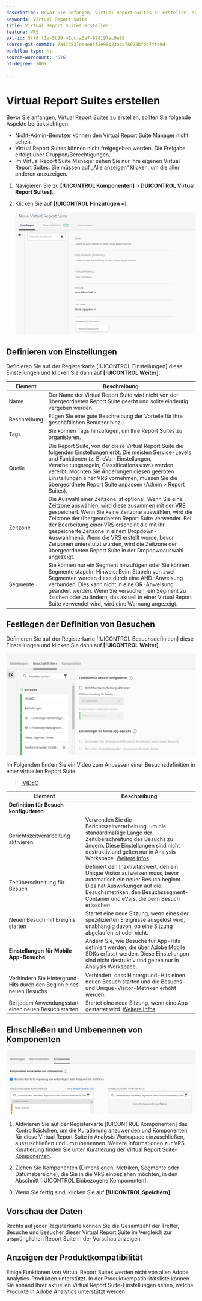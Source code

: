 ```yaml
---
description: Bevor Sie anfangen, Virtual Report Suites zu erstellen, sollten Sie folgende Aspekte berücksichtigen.
keywords: Virtual Report Suite
title: Virtual Report Suites erstellen
feature: VRS
exl-id: 5ff6ff1a-5b99-41cc-a3a7-928197ec9ef9
source-git-commit: 7a47d837eeae65f2e98123aca78029bfeb7ffe9d
workflow-type: ht
source-wordcount: '676'
ht-degree: 100%

---
```


# Virtual Report Suites erstellen

Bevor Sie anfangen, Virtual Report Suites zu erstellen, sollten Sie folgende Aspekte berücksichtigen.

* Nicht-Admin-Benutzer können den Virtual Report Suite Manager nicht sehen.
* Virtual Report Suites können nicht freigegeben werden. Die Freigabe erfolgt über Gruppen/Berechtigungen.
* Im Virtual Report Suite Manager sehen Sie nur Ihre eigenen Virtual Report Suites. Sie müssen auf „Alle anzeigen“ klicken, um die aller anderen anzuzeigen.

1. Navigieren Sie zu **[!UICONTROL Komponenten]** > **[!UICONTROL Virtual Report Suites]**.
1. Klicken Sie auf **[!UICONTROL Hinzufügen +]**.

   ![](assets/new_vrs.png)

## Definieren von Einstellungen

Definieren Sie auf der Registerkarte [!UICONTROL Einstellungen] diese Einstellungen und klicken Sie dann auf **[!UICONTROL Weiter]**.

| Element | Beschreibung |
| --- |--- |
| Name | Der Name der Virtual Report Suite wird nicht von der übergeordneten Report Suite geerbt und sollte eindeutig vergeben werden. |
| Beschreibung | Fügen Sie eine gute Beschreibung der Vorteile für Ihre geschäftlichen Benutzer hinzu. |
| Tags | Sie können Tags hinzufügen, um Ihre Report Suites zu organisieren. |
| Quelle | Die Report Suite, von der diese Virtual Report Suite die folgenden Einstellungen erbt. Die meisten Service-Levels und Funktionen (z. B. eVar-Einstellungen, Verarbeitungsregeln, Classifications usw.) werden vererbt. Möchten Sie Änderungen diesen geerbten Einstellungen einer VRS vornehmen, müssen Sie die übergeordnete Report Suite anpassen (Admin > Report Suites). |
| Zeitzone | Die Auswahl einer Zeitzone ist optional. Wenn Sie eine Zeitzone auswählen, wird diese zusammen mit der VRS gespeichert. Wenn Sie keine Zeitzone auswählen, wird die Zeitzone der übergeordneten Report Suite verwendet.  Bei der Bearbeitung einer VRS erscheint die mit ihr gespeicherte Zeitzone in einem Dropdown-Auswahlmenü. Wenn die VRS erstellt wurde, bevor Zeitzonen unterstützt wurden, wird die Zeitzone der übergeordneten Report Suite in der Dropdownauswahl angezeigt. |
| Segmente | Sie können nur ein Segment hinzufügen oder Sie können Segmente stapeln.   Hinweis: Beim Stapeln von zwei Segmenten werden diese durch eine AND-Anweisung verbunden. Dies kann nicht in eine OR-Anweisung geändert werden. Wenn Sie versuchen, ein Segment zu löschen oder zu ändern, das aktuell in einer Virtual Report Suite verwendet wird, wird eine Warnung angezeigt. |

## Festlegen der Definition von Besuchen

Definieren Sie auf der Registerkarte [!UICONTROL Besuchsdefinition] diese Einstellungen und klicken Sie dann auf **[!UICONTROL Weiter]**.

![](assets/visit-definition.png)

Im Folgenden finden Sie ein Video zum Anpassen einer Besuchsdefinition in einer virtuellen Report Suite:

>[!VIDEO](https://video.tv.adobe.com/v/23545/?quality=12)

| Element | Beschreibung |
| --- |--- |
| **Definition für Besuch konfigurieren** |  |
| Berichtszeitverarbeitung aktivieren | Verwenden Sie die Berichtszeitverarbeitung, um die standardmäßige Länge der Zeitüberschreitung des Besuchs zu ändern. Diese Einstellungen sind nicht destruktiv und gelten nur in Analysis Workspace. [Weitere Infos](/help/components/vrs/vrs-report-time-processing.md) |
| Zeitüberschreitung für Besuch | Definiert den Inaktivitätswert, den ein Unique Visitor aufweisen muss, bevor automatisch ein neuer Besuch beginnt. Dies hat Auswirkungen auf die Besuchsmetriken, den Besuchssegment-Container und eVars, die beim Besuch erlöschen. |
| Neuen Besuch mit Ereignis starten | Startet eine neue Sitzung, wenn eines der spezifizierten Ereignisse ausgelöst wird, unabhängig davon, ob eine Sitzung abgelaufen ist oder nicht. |
| **Einstellungen für Mobile App-Besuche** | Ändern Sie, wie Besuche für App-Hits definiert werden, die über Adobe Mobile SDKs erfasst werden. Diese Einstellungen sind nicht destruktiv und gelten nur in Analysis Workspace. |
| Verhindern Sie Hintergrund-Hits durch den Beginn eines neuen Besuchs | Verhindert, dass Hintergrund-Hits einen neuen Besuch starten und die Besuchs- und Unique-Visitor-Metriken erhöht werden. |
| Bei jedem Anwendungsstart einen neuen Besuch starten | Startet eine neue Sitzung, wenn eine App gestartet wird. [Weitere Infos](/help/components/vrs/vrs-mobile-visit-processing.md) |

## Einschließen und Umbenennen von Komponenten

![](assets/components.png)

1. Aktivieren Sie auf der Registerkarte [!UICONTROL Komponenten] das Kontrollkästchen, um die Kuratierung anzuwenden und Komponenten für diese Virtual Report Suite in Analysis Workspace einzuschließen, auszuschließen und umzubenennen.
Weitere Informationen zur VRS-Kuratierung finden Sie unter [Kuratierung der Virtual Report Suite-Komponenten](https://experienceleague.adobe.com/docs/analytics/components/virtual-report-suites/vrs-components.html?lang=de#virtual-report-suites).

1. Ziehen Sie Komponenten (Dimensionen, Metriken, Segmente oder Datumsbereiche), die Sie in die VRS einbeziehen möchten, in den Abschnitt [!UICONTROL Einbezogene Komponenten].

1. Wenn Sie fertig sind, klicken Sie auf **[!UICONTROL Speichern]**.

## Vorschau der Daten

Rechts auf jeder Registerkarte können Sie die Gesamtzahl der Treffer, Besuche und Besucher dieser Virtual Report Suite im Vergleich zur ursprünglichen Report Suite in der Vorschau anzeigen.

## Anzeigen der Produktkompatibilität

Einige Funktionen von Virtual Report Suites werden nicht von allen Adobe Analytics-Produkten unterstützt. In der Produktkompatibilitätsliste können Sie anhand Ihrer aktuellen Virtual Report Suite-Einstellungen sehen, welche Produkte in Adobe Analytics unterstützt werden.
